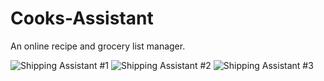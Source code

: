 # Cooks-Assistant
An online recipe and grocery list manager.


![Shipping Assistant #1](https://github.com/loshjarson/cooks-assistant-fe/assets/74164891/8270c890-9e38-4fec-9eb0-f59e6851881a)
![Shipping Assistant #2](https://github.com/loshjarson/cooks-assistant-fe/assets/74164891/b57b3f7f-d56d-454c-85f7-f278a065fdee)
![Shipping Assistant #3](https://github.com/loshjarson/cooks-assistant-fe/assets/74164891/4dca5f70-6127-48bf-877b-9229af2f60ab)
